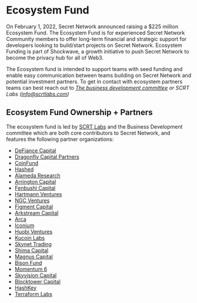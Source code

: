 # Ecosystem Fund

On February 1, 2022, Secret Network announced raising a $225 million Ecosystem Fund. The Ecosystem Fund is for experienced Secret Network Community members to offer long-term financial and strategic support for developers looking to build/start projects on Secret Network. Ecosystem Funding is part of Shockwave, a growth initiative to push Secret Network to become the privacy hub for all of Web3.&#x20;

The Ecosystem fund is intended to support teams with seed funding and enable easy communication between teams building on Secret Network and potential investment partners. To get in contact with ecosystem partners teams can best reach out to [_The business development committee_](../contributors-and-entities/core/secret-committees/) _or SCRT Labs (_[_info@scrtlabs.com_](https://scrt.network/blog/info@scrtlabs.com)_)_

## Ecosystem Fund Ownership + Partners&#x20;

The ecosystem fund is led by [SCRT Labs](https://scrtlabs.com/) and the Business Development committee which are both  core contributors to Secret Network, and features the following partner organizations:

* [DeFiance Capital](https://defiance.capital/)
* [Dragonfly Capital Partners](https://www.dcp.capital/)
* [CoinFund](https://www.coinfund.io/)
* [Hashed](https://www.hashed.com/)
* [Alameda Research](https://www.alameda-research.com/)
* [Arrington Capital](https://www.arringtoncapital.com/)
* [Fenbushi Capital](https://www.fenbushicapital.vc/)
* [Hartmann Ventures](https://hartmanncapital.com/)
* [NGC Ventures](https://www.ngc.fund/)
* [Figment Capital](https://www.figment.io/)
* [Arkstream Capital](https://arkstream.capital/)
* [Arca](https://www.ar.ca/)
* [Iconium](https://www.iconium.it/)
* [Huobi Ventures](https://www.huobi.com/)
* [Kucoin Labs](https://www.kucoin.com/)
* [Skynet Trading](https://skynettrading.com/)
* [Shima Capital](https://shima.capital/)
* [Magnus Capital](https://magnusdigitalassets.com/)
* [Bison Fund](https://www.bison.fund/)
* [Momentum 6](https://momentum6.com/)
* [Skyvision Capital](https://www.skyvisioncapital.com/)
* [Blocktower Capital](https://www.blocktower.com/)
* [HashKey](https://capital.hashkey.com/)
* [Terraform Labs](https://www.terra.money/)
